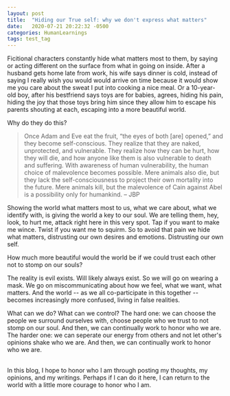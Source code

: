 ```yaml
---
layout: post
title:  "Hiding our True self: why we don't express what matters"
date:   2020-07-21 20:22:32 -0500
categories: HumanLearnings
tags: test_tag
---
```

Ficitional characters constantly hide what matters most to them, by saying or acting different on the surface from what in going on inside. After a husband gets home late from work, his wife says dinner is cold, instead of saying I really wish you would would arrive on time because it would show me you care about the sweat I put into cooking a nice meal. Or a 10-year-old boy, after his bestfriend says toys are for babies, agrees, hiding his pain, hiding the joy that those toys bring him since they allow him to escape his parents shouting at each, escaping into a more beautiful world.  

Why do they do this?

> Once Adam and Eve eat the fruit, “the eyes of both [are] opened,” and they become self-conscious. They realize that they are naked, unprotected, and vulnerable. They realize how they can be hurt, how they will die, and how anyone like them is also vulnerable to death and suffering. With awareness of human vulnerability, the human choice of malevolence becomes possible. Mere animals also die, but they lack the self-consciousness to project their own mortality into the future. Mere animals kill, but the malevolence of Cain against Abel is a possibility only for humankind. &ndash; JBP

Showing the world what matters most to us, what we care about, what we identify with, is giving the world a key to our soul. We are telling them, hey, look, to hurt me, attack right here in this very spot. Tap if you want to make me wince. Twist if you want me to squirm. So to avoid that pain we hide what matters, distrusting our own desires and emotions. Distrusting our own self. 

How much more beautiful would the world be if we could trust each other not to stomp on our souls? 

The reality is evil exists. Will likely always exist. So we will go on wearing a mask. We go on miscommunicating about how we feel, what we want, what matters. And the world -- as we all co-participate in this together -- becomes increasingly more confused, living in false realities.

What can we do? What can we control? The hard one: we can choose the people we surround ourselves with, choose people who we trust to not stomp on our soul. And then, we can continually work to honor who we are. The harder one: we can seperate our energy from others and not let other's opinions shake who we are. And then, we can continually work to honor who we are.

<br>
In this blog, I hope to honor who I am through posting my thoughts, my opinions, and my writings. Perhaps if I can do it here, I can return to the world with a little more courage to honor who I am.